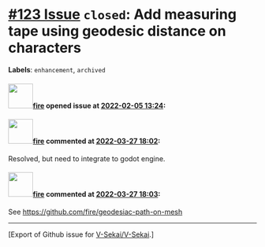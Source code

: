 # [\#123 Issue](https://github.com/V-Sekai/V-Sekai/issues/123) `closed`: Add measuring tape using geodesic distance on characters
**Labels**: `enhancement`, `archived`


#### <img src="https://avatars.githubusercontent.com/u/32321?u=c2e06a3d2b49a467aa907e54aa259516440267cc&v=4" width="50">[fire](https://github.com/fire) opened issue at [2022-02-05 13:24](https://github.com/V-Sekai/V-Sekai/issues/123):



#### <img src="https://avatars.githubusercontent.com/u/32321?u=c2e06a3d2b49a467aa907e54aa259516440267cc&v=4" width="50">[fire](https://github.com/fire) commented at [2022-03-27 18:02](https://github.com/V-Sekai/V-Sekai/issues/123#issuecomment-1079985278):

Resolved, but need to integrate to godot engine.

#### <img src="https://avatars.githubusercontent.com/u/32321?u=c2e06a3d2b49a467aa907e54aa259516440267cc&v=4" width="50">[fire](https://github.com/fire) commented at [2022-03-27 18:03](https://github.com/V-Sekai/V-Sekai/issues/123#issuecomment-1079985526):

See https://github.com/fire/geodesiac-path-on-mesh


-------------------------------------------------------------------------------



[Export of Github issue for [V-Sekai/V-Sekai](https://github.com/V-Sekai/V-Sekai).]

